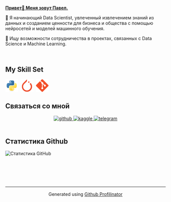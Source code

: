 <div align="center">
</div>  
  

<ins>**Привет👋 Меня зовут Павел.**

🔭 Я начинающий Data Scientist, увлеченный извлечением знаний из данных и созданием ценности для бизнеса и общества с помощью нейросетей и моделей машинного обучения.</ins>  
  

👯 Ищу возможности сотрудничества в проектах, связанных с Data Science и Machine Learning.  
  

<br/>  


## My Skill Set  
<div>
  <img src="https://github.com/devicons/devicon/blob/master/icons/python/python-original.svg" title="python" alt="python" width="40" height="40"/>&nbsp
  <img src="https://github.com/devicons/devicon/blob/master/icons/pytorch/pytorch-original.svg" title="pytorch" alt="pytorch" width="40" height="40"/>&nbsp
  <img src="https://github.com/devicons/devicon/blob/master/icons/git/git-original.svg" title="git" alt="git" width="40" height="40"/>&nbsp
  <!-- <img src="https://github.com/devicons/devicon/blob/master/icons/redux/redux-original.svg" title="redux" alt="redux" width="40" height="40"/>&nbsp; -->
</div>
 


## Связаться со мной 
<div align="center">
<a href="https://github.com/PavelMakhanov" target="_blank">
<img src="https://img.shields.io/badge/github-%2324292e.svg?&style=for-the-badge&logo=github&logoColor=white" alt="github" style="margin-bottom: 5px;" />
</a>
<a href="https://www.kaggle.com/pavelmakhanov" target="_blank">
<img src="https://img.shields.io/badge/kaggle-%2344BAE8.svg?&style=for-the-badge&logo=kaggle&logoColor=white" alt="kaggle" style="margin-bottom: 5px;" />
</a>
<a href="https://t.me/its_pawell" target="_blank">
<img src="https://img.shields.io/badge/Telegram-%232CA5E0.svg?&style=for-the-badge&logo=telegram&logoColor=white" alt="telegram" style="margin-bottom: 5px;" />
</a>
</div> 
  

<br/>  


## Статистика Github 
  
![Cтатистика GitHub](https://github-readme-stats.vercel.app/api?username=PavelMakhanov&show_icons=True&theme=merko)

<br/>  



  

<br/>  

  

<br/>  


<br />

----
<div align="center">Generated using <a href="https://profilinator.rishav.dev/" target="_blank">Github Profilinator</a></div>


